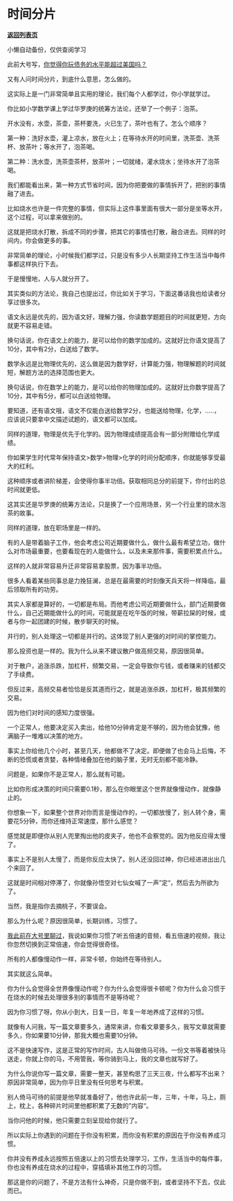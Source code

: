# 时间分片

[**返回列表页**](/gzh/记忆承载3)

小懒自动备份，仅供查阅学习

此前大号写，[你觉得你玩债务的水平能超过美国吗？](http://mp.weixin.qq.com/s?__biz=MzU0MjYwNDU2Mw==&mid=2247504628&idx=1&sn=7f81a6dd1be57f10e2833db8f181a80d&chksm=fb1abe88cc6d379e888f294f32a04ba9233fb313ecf519ddf20ec198cbd4d6bd391d6354c31c&scene=21#wechat_redirect)  

  

又有人问时间分片，到底什么意思，怎么做的。

  

这实际上是一门非常简单且实用的理论，我们每个人都学过，你小学就学过。  

  

你比如小学数学课上学过华罗庚的统筹方法论，还举了一个例子：泡茶。

  

开水没有，水壶，茶壶，茶杯要洗，火已生了，茶叶也有了。怎么个顺序？

  

第一种：洗好水壶，灌上凉水，放在火上；在等待水开的时间里，洗茶壶、洗茶杯、放茶叶；等水开了，泡茶喝。

  

第二种：洗水壶，洗茶壶茶杯，放茶叶；一切就绪，灌水烧水；坐待水开了泡茶喝。

  

我们都能看出来，第一种方式节省时间，因为你把要做的事情拆开了，把别的事情融了进去。  

  

比如烧水也许是一件完整的事情，但实际上这件事里面有很大一部分是坐等水开，这个过程，可以拿来做别的。

  

这就是把烧水打散，拆成不同的步骤，把其它的事情也打散，融合进去。同样的时间内，你会做更多的事。  

  

非常简单的理论，小时候我们都学过，只是没有多少人长期坚持工作生活当中每件事都这样执行下去。  

  

于是慢慢地，人与人就分开了。

  

其实类似的方法论，我自己也提出过，你比如关于学习，下面这番话我也给读者分享过很多次。

  

语文永远是优先的，因为语文好，理解力强，你读数学题题目的时间就更短，方向就更不容易走错。

  

换句话说，你在语文上的能力，是可以给你的数学加成的。这就好比你语文提高了10分，其中有2分，白送给了数学。

  

数学永远是比物理优先的，这么做是因为数学好，计算能力强，物理解题的时间就短，解题方法的选择范围也更大。

  

换句话说，你在数学上的能力，是可以给你的物理加成的。这就好比你数学提高了10分，其中有5分，都可以白送给物理。  

  

要知道，还有语文哦，语文不仅能白送给数学2分，也能送给物理，化学，.....，应该说只要拿中文描述试题的，语文都可以加成。

  

同样的道理，物理是优先于化学的。因为物理成绩提高会有一部分附赠给化学成绩。  

  

你如果学生时代常年保持语文>数学>物理>化学的时间分配顺序，你就能够享受最大的红利。

  

这种顺序或者讲阶梯差，会使得你事半功倍。获取相同总分的前提下，你付出的总时间就更低。

  

这其实还是华罗庚的统筹方法论，只是换了一个应用场景，另一个行业里的烧水泡茶的故事。  
  

同样的道理，放在职场里是一样的。  

  

有的人是带着脑子工作，他会考虑公司近期要做什么，做什么最有希望立功，做什么对市场最重要，也要看现在的人能做什么，以及未来那件事，需要积累点什么。

  

这样的人就非常容易升迁非常容易拿股票，因为事半功倍。  

  

很多人看着某些同事总是力挽狂澜，总是在最需要的时刻像天兵天将一样降临，最后领取所有的功劳。

  

其实人家都是算好的，一切都是布局。而他考虑公司近期要做什么，部门近期要做什么，自己近期能做什么的时间，可能就是在吃午饭的时候，带薪拉屎的时候，或者与你一起团建的时候，散步聊天的时候。

  

并行的，别人处理这一切都是并行的。这体现了别人更强的对时间的掌控能力。  

  

那么投资也是一样的。我为什么从来不建议散户做高频交易，原因很简单。

  

对于散户，追涨杀跌，加杠杆，频繁交易，一定会导致你亏钱，或者赚来的钱都交了手续费。  

  

但反过来，高频交易者恰恰是反其道而行之，就是追涨杀跌，加杠杆，极其频繁的交易。  

  

因为他们对时间的感知力度很强。  

  

一个正常人，他要决定买入卖出，给他10分钟肯定是不够的，因为他会犹豫，他满脑子一堆难以决策的地方。

  

事实上你给他几个小时，甚至几天，他都做不了决定。即便做了也会马上后悔，不断的恐慌或者贪婪，各种情绪叠加在他的脑子里，无时无刻都不能冷静。

  

问题是，如果你不是正常人，那么就有可能。

  

比如你形成决策的时间只需要0.1秒，那么在你眼里这个世界就像慢动作，就像静止的。  

  

你想象一下，如果整个世界对你而言是慢动作的，一切都放慢了，别人转个身，需要花5分钟，而你还维持正常速度，那什么感觉？  

  

感觉就是即便你从别人兜里掏出他的皮夹子，他也不会察觉的。因为他反应得太慢了。

  

事实上不是别人太慢了，而是你反应太快了。别人还没回过神，你已经进进出出几个来回了。

  

这就是时间相对停滞了，你就像孙悟空对七仙女喊了一声”定“，然后去为所欲为了。

  

当然，我是指你去摘桃子，不要误会。

  

那么为什么呢？原因很简单，长期训练，习惯了。  

  

[我此前在大号里聊过](https://mp.weixin.qq.com/s?__biz=MzU0MjYwNDU2Mw==&mid=2247504492&idx=1&sn=a22257e9c628f8364a7ee5b3a3198500&chksm=fb1abe10cc6d3706ecef4f5209b6fd6797fd91cb1eca0d644e0a67bd4fd8f330022cefd7254f&token=370042993&lang=zh_CN&scene=21#wechat_redirect)，我说如果你习惯了听五倍速的音频，看五倍速的视频，我让你忽然切换到正常倍速，你会觉得很奇怪。  

  

所有的人都像慢动作一样，非常卡顿，你始终在等待别人。  

  

其实就这么简单。  

  

你为什么会觉得全世界像慢动作呢？你为什么会觉得很卡顿呢？你为什么会习惯于在烧水的时候去处理很多别的事情而不是等待呢？  

  

因为你习惯了呀。你从小到大，日复一日，年复一年地养成了这样的习惯。

  

就像有人问我，写一篇文章要多久，通常来讲，你看文章要多久，我写文章就需要多久，你如果要10分钟，那我大概也需要10分钟。  

  

这不是快速写作，这是正常的写作时间，古人叫做倚马可待。一份文书等着被快马送走，你就上你的马，不用管我，等你骑到马上，我的文章也就写好了。  

  

为什么你说你写一篇文章，需要一整天，甚至构思了三天三夜，什么都写不出来？原因非常简单，因为你平日里没有任何思考与积累。

  

别人倚马可待的前提是他早就准备好了，他也许此前一年，三年，十年，马上，厕上，枕上，各种碎片时间里他都积累了无数的”内容“。

  

当你问他的时候，他只需要立刻呈现给你就行了。  

  

所以实际上你遇到的问题在于你没有积累，而你没有积累的原因在于你没有养成习惯。  

  

你并没有养成永远按照五倍速以上的习惯去处理学习，工作，生活当中的每件事，你也没有养成在烧水的过程中，穿插填补其他工作的习惯。  

  

那这是你的问题了，不是方法有什么神奇，只是你做不到，或者坚持不下去，仅此而已。

